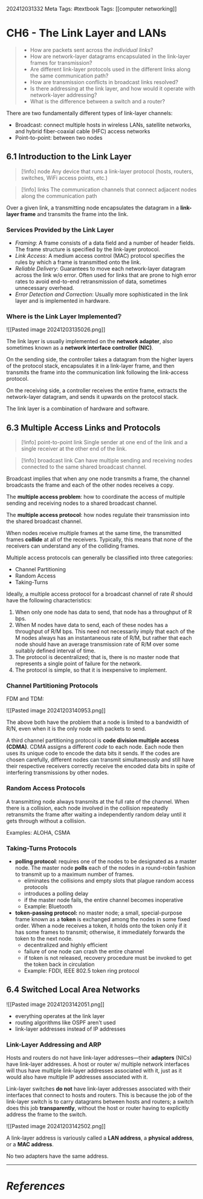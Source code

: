 202412031332
Meta Tags: #textbook 
Tags: [[computer networking]]

# CH6 - The Link Layer and LANs

>- How are packets sent across the *individual links*?
>- How are network-layer datagrams encapsulated in the link-layer frames for transmission?
>- Are different link-layer protocols used in the different links along the same communication path?
>- How are transmission conflicts in broadcast links resolved?
>- Is there addressing at the link layer, and how would it operate with network-layer addressing?
>- What is the difference between a switch and a router?

There are two fundamentally different types of link-layer channels:

- Broadcast: connect multiple hosts in wireless LANs, satellite networks, and hybrid fiber-coaxial cable (HFC) access networks
- Point-to-point: between two nodes

## 6.1 Introduction to the Link Layer

>[!info] node 
>Any device that runs a link-layer protocol (hosts, routers, switches, WiFi access points, etc.)

>[!info] links
>The communication channels that connect adjacent nodes along the communication path

Over a given link, a transmitting node encapsulates the datagram in a **link-layer frame** and transmits the frame into the link. 

### Services Provided by the Link Layer

- *Framing*: A frame consists of a data field and a number of header fields. The frame structure is specified by the link-layer protocol. 
- *Link Access*: A medium access control (MAC) protocol specifies the rules by which a frame is transmitted onto the link.
- *Reliable Delivery*: Guarantees to move each network-layer datagram across the link w/o error. Often used for links that are prone to high error rates to avoid end-to-end retransmission of data, sometimes unnecessary overhead.
- *Error Detection and Correction*: Usually more sophisticated in the link layer and is implemented in hardware.

### Where is the Link Layer Implemented❔

![[Pasted image 20241203135026.png]]

The link layer is usually implemented on the **network adapter**, also sometimes known as a **network interface controller (NIC)**. 

On the sending side, the controller takes a datagram from the higher layers of the protocol stack, encapsulates it in a link-layer frame, and then transmits the frame into the communication link following the link-access protocol. 

On the receiving side, a controller receives the entire frame, extracts the network-layer datagram, and sends it upwards on the protocol stack.

The link layer is a combination of hardware and software.

## 6.3 Multiple Access Links and Protocols

>[!info] point-to-point link
>Single sender at one end of the link and a single receiver at the other end of the link.

>[!info] broadcast link
>Can have multiple sending and receiving nodes connected to the same shared broadcast channel.

Broadcast implies that when any one node transmits a frame, the channel broadcasts the frame and each of the other nodes receives a copy. 

The **multiple access problem**: how to coordinate the access of multiple sending and receiving nodes to a shared broadcast channel.

The **multiple access protocol**: how nodes regulate their transmission into the shared broadcast channel.

When nodes receive multiple frames at the same time, the transmitted frames **collide** at all of the receivers. Typically, this means that none of the receivers can understand any of the colliding frames.

Multiple access protocols can generally be classified into three categories:

- Channel Partitioning
- Random Access
- Taking-Turns

Ideally, a multiple access protocol for a broadcast channel of rate *R* should have the following characteristics:

1. When only one node has data to send, that node has a throughput of R bps.
2. When M nodes have data to send, each of these nodes has a throughput of R/M bps. This need not necessarily imply that each of the M nodes always has an instantaneous rate of R/M, but rather that each node should have an average transmission rate of R/M over some suitably defined interval of time.
3. The protocol is decentralized; that is, there is no master node that represents a single point of failure for the network.
4. The protocol is simple, so that it is inexpensive to implement.

### Channel Partitioning Protocols

FDM and TDM:

![[Pasted image 20241203140953.png]]

The above both have the problem that a node is limited to a bandwidth of R/N, even when it is the only node with packets to send.

A third channel partitioning protocol is **code division multiple access (CDMA)**. CDMA assigns a different *code* to each node. Each node then uses its unique code to encode the data bits it sends. If the codes are chosen carefully, different nodes can transmit simultaneously and still have their respective receivers correctly receive the encoded data bits in spite of interfering transmissions by other nodes. 

### Random Access Protocols

A transmitting node always transmits at the full rate of the channel. When there is a collision, each node involved in the collision repeatedly retransmits the frame after waiting a independently random delay until it gets through without a collision. 

Examples: ALOHA, CSMA

### Taking-Turns Protocols

- **polling protocol**: requires one of the nodes to be designated as a master node. The master node **polls** each of the nodes in a round-robin fashion to transmit up to a maximum number of frames.
	- eliminates the collisions and empty slots that plague random access protocols
	- introduces a polling delay
	- if the master node fails, the entire channel becomes inoperative
	- Example: Bluetooth
- **token-passing protocol:** no master node; a small, special-purpose frame known as a **token** is exchanged among the nodes in some fixed order. When a node receives a token, it holds onto the token only if it has some frames to transmit; otherwise, it immediately forwards the token to the next node.
	- decentralized and highly efficient
	- failure of one node can crash the entire channel
	- if token is not released, recovery procedure must be invoked to get the token back in circulation
	- Example: FDDI, IEEE 802.5 token ring protocol

## 6.4 Switched Local Area Networks

![[Pasted image 20241203142051.png]]

- everything operates at the link layer
- routing algorithms like OSPF aren't used
- link-layer addresses instead of IP addresses

### Link-Layer Addressing and ARP

Hosts and routers do not have link-layer addresses—their **adapters** (NICs) have link-layer addresses. A host or router w/ multiple network interfaces will thus have multiple link-layer addresses associated with it, just as it would also have multiple IP addresses associated with it. 

Link-layer switches **do not** have link-layer addresses associated with their interfaces that connect to hosts and routers. This is because the job of the link-layer switch is to carry datagrams between hosts and routers; a switch does this job **transparently**, without the host or router having to explicitly address the frame to the switch.

![[Pasted image 20241203142502.png]]

A link-layer address is variously called a **LAN address**, a **physical address**, or a **MAC address**. 

No two adapters have the same address.











---
# *References*